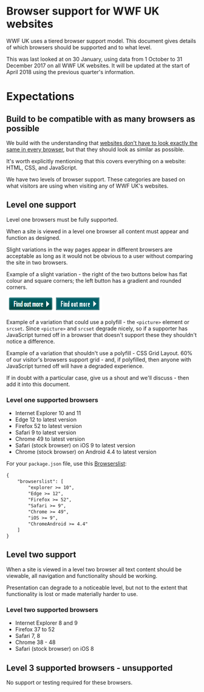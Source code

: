 # Browser support for WWF UK websites

WWF UK uses a tiered browser support model. This document gives details of which browsers should be supported and to what level.

This was last looked at on 30 January, using data from 1 October to 31 December 2017 on all WWF UK websites. It will be updated at the start of April  2018 using the previous quarter's information.

# Expectations

## Build to be compatible with as many browsers as possible
We build with the understanding that [websites don't have to look exactly the same in every browser](http://dowebsitesneedtolookexactlythesameineverybrowser.com), but that they should look as similar as possible.

It's worth explicitly mentioning that this covers everything on a website: HTML, CSS, and JavaScript.

We have two levels of browser support. These categories are based on what visitors are using when visiting any of WWF UK's websites.

## Level one support

Level one browsers must be fully supported.

When a site is viewed in a level one browser all content must appear and function as designed.

Slight variations in the way pages appear in different browsers are acceptable as long as it would not be obvious to a user without comparing the site in two browsers.

Example of a slight variation - the right of the two buttons below has flat colour and square corners; the left button has a gradient and rounded corners.

![](https://github.com/wwf-international/browser-support-wwf-uk/blob/master/resources/level-1-button-example.png)


Example of a variation that could use a polyfill - the `<picture>` element or `srcset`. Since `<picture>` and `srcset` degrade nicely, so if a supporter has JavaScript turned off in a browser that doesn't support these they shouldn't notice a difference.

Example of a variation that shouldn't use a polyfill - CSS Grid Layout. 60% of our visitor's browsers support grid - and, if polyfilled, then anyone with JavaScript turned off will have a degraded experience.

If in doubt with a particular case, give us a shout and we'll discuss - then add it into this document.

### Level one supported browsers

* Internet Explorer 10 and 11
* Edge 12 to latest version
* Firefox 52 to latest version
* Safari 9 to latest version
* Chrome 49 to latest version
* Safari (stock browser) on iOS 9 to latest version
* Chrome (stock browser) on Android 4.4 to latest version

For your `package.json` file, use this [Browserslist](https://github.com/ai/browserslist):

````
{
    "browserslist": [
        "explorer >= 10",
        "Edge >= 12",
        "Firefox >= 52",
        "Safari >= 9",
        "Chrome >= 49",
        "iOS >= 9",
        "ChromeAndroid >= 4.4"
    ]
}

````

## Level two support

When a site is viewed in a level two browser all text content should be viewable, all navigation and functionality should be working.

Presentation can degrade to a noticeable level, but not to the extent that functionality is lost or made materially harder to use.

### Level two supported browsers

* Internet Explorer 8 and 9
* Firefox 37 to 52
* Safari 7, 8
* Chrome 38 - 48
* Safari (stock browser) on iOS 8

## Level 3 supported browsers - unsupported

No support or testing required for these browsers.
